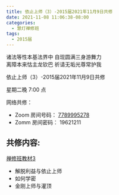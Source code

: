 ```yaml
---
title: 依止上师（3）-2015届2021年11月9日共修
date: 2021-11-08 11:06:38-08:00
categories:
  - 慧灯禅修班
tags:
  - 2015届
---
```

诸法等性本基法界中 自现圆满三身游舞力  
离障本来怙主龙钦巴 祈请无垢光尊常护我

依止上师（3）-2015届2021年11月9日共修

星期二晚 7:00 点

网络共修：

- Zoom 房间号码： [7789995278](https://us02web.zoom.us/j/7789995278?pwd=VjZmbWJFY2k2K0E5RVB2cTNIQmhqUT09)
- Zomm 房间密码： 19621211

## 共修内容:

[禅修班教材3](http://huidengchanxiu.net/hdv/f/Z00112_HuiDengChanXiuKeJiaoCaiSanpdf.pdf)

- 解脱利益与依止上师
- 如何学密
- 金刚上师与灌顶